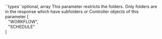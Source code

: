 <tr><td>``types``</td><td>optional, array</td>
<td>This parameter restricts the folders. Only folders are in the response which have subfolders or Controller objects of this parameter</td>
<td> [
  <div style="padding-left:10px;">"WORKFLOW",</div>
  <div style="padding-left:10px;">"SCHEDULE"</div>
   ]</td>
<td></td></tr>
